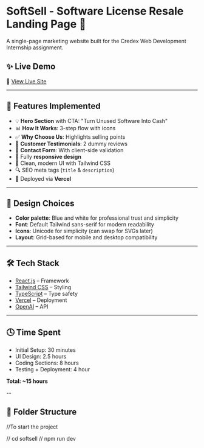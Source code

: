 # SoftSell - Software License Resale Landing Page 🚀

A single-page marketing website built for the Credex Web Development Internship assignment.

## ✨ Live Demo
🔗 [View Live Site](http://softsell-p01y8zjrr-berryfreshs-projects.vercel.app)

---

## 📌 Features Implemented

- 💡 **Hero Section** with CTA: "Turn Unused Software Into Cash"
- 📊 **How It Works**: 3-step flow with icons
- ✅ **Why Choose Us**: Highlights selling points
- 🌟 **Customer Testimonials**: 2 dummy reviews
- 📝 **Contact Form**: With client-side validation
- 📱 Fully **responsive design**
- 🎨 Clean, modern UI with Tailwind CSS
- 🔍 SEO meta tags (`title` & `description`)
- 📁 Deployed via **Vercel**

---

## 🧠 Design Choices

- **Color palette**: Blue and white for professional trust and simplicity
- **Font**: Default Tailwind sans-serif for modern readability
- **Icons**: Unicode for simplicity (can swap for SVGs later)
- **Layout**: Grid-based for mobile and desktop compatibility

---

## 🛠️ Tech Stack

- [React.js](https://nextjs.org/) – Framework
- [Tailwind CSS](https://tailwindcss.com/) – Styling
- [TypeScript](https://www.typescriptlang.org/) – Type safety
- [Vercel](https://vercel.com/) – Deployment
- [OpenAI](https://platform.openai.com/docs/api-reference/) – API

---

## 🕓 Time Spent

- Initial Setup: 30 minutes
- UI Design: 2.5 hours
- Coding Sections: 8 hours
- Testing + Deployment: 4 hour

**Total: ~15 hours**

--

## 📁 Folder Structure

//To start the project

// cd softsell
// npm run dev
